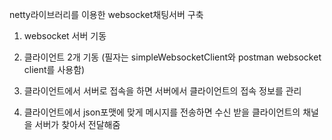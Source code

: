 netty라이브러리를 이용한 websocket채팅서버 구축 

1. websocket 서버 기동

2. 클라이언트 2개 기동 (필자는 simpleWebsocketClient와 postman websocket client를 사용함)

3. 클라이언트에서 서버로 접속을 하면 서버에서 클라이언트의 접속 정보를 관리

4. 클라이언트에서 json포맷에 맞게 메시지를 전송하면 수신 받을 클라이언트의 채널을 서버가 찾아서 전달해줌
    
